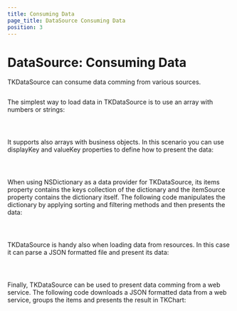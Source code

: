 ```yaml
---
title: Consuming Data
page_title: DataSource Consuming Data
position: 3
---
```


# DataSource: Consuming Data

TKDataSource can consume data comming from various sources. 

<img chart>

The simplest way to load data in TKDataSource is to use an array with numbers or strings:

```Objective-C
```
```Swift
```
```C#
```

It supports also arrays with business objects. In this scenario you can use displayKey and valueKey properties to define how to present the data:

```Objective-C
```
```Swift
```
```C#
```

When using NSDictionary as a data provider for TKDataSource, its items property contains the keys collection of the dictionary and the itemSource property contains the dictionary itself. The following code manipulates the dictionary by applying sorting and filtering methods and then presents the data:

```Objective-C
```
```Swift
```
```C#
```

TKDataSource is handy also when loading data from resources. In this case it can parse a JSON formatted file and present its data:

```Objective-C
```
```Swift
```
```C#
```

Finally, TKDataSource can be used to present data comming from a web service. The following code downloads a JSON formatted data from a web service, groups the items and presents the result in TKChart:

```Objective-C
```
```Swift
```
```C#
```
